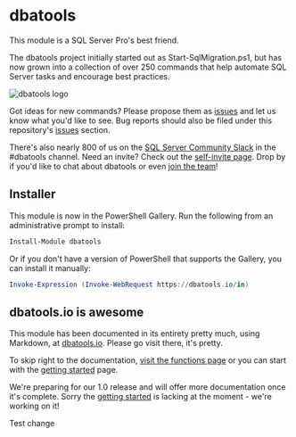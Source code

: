 # dbatools

This module is a SQL Server Pro's best friend.

The dbatools project initially started out as Start-SqlMigration.ps1, but has now grown into a collection of over 250 commands that help automate SQL Server tasks and encourage best practices.

![dbatools logo](https://blog.netnerds.net/wp-content/uploads/2016/05/dbatools.png)

Got ideas for new commands? Please propose them as [issues](https://dbatools.io/issues) and let us know what you'd like to see. Bug reports should also be filed under this repository's [issues](https://github.com/sqlcollaborative/dbatools/issues) section.

There's also nearly 800 of us on the [SQL Server Community Slack](https://sqlcommunity.slack.com) in the #dbatools channel. Need an invite? Check out the [self-invite page](https://dbatools.io/slack/). Drop by if you'd like to chat about dbatools or even [join the team](https://dbatools.io/team)!

## Installer
This module is now in the PowerShell Gallery. Run the following from an administrative prompt to install:
```powershell
Install-Module dbatools
```

Or if you don't have a version of PowerShell that supports the Gallery, you can install it manually:
```powershell
Invoke-Expression (Invoke-WebRequest https://dbatools.io/in)
```

## dbatools.io is awesome
This module has been documented in its entirety pretty much, using Markdown, at [dbatools.io](https://dbatools.io). Please go visit there, it's pretty. 

To skip right to the documentation, [visit the functions page](https://dbatools.io/functions/) or you can start with the [getting started](https://dbatools.io/getting-started/) page.

We're preparing for our 1.0 release and will offer more documentation once it's complete. Sorry the [getting started](https://dbatools.io/getting-started) is lacking at the moment - we're working on it!

Test change
